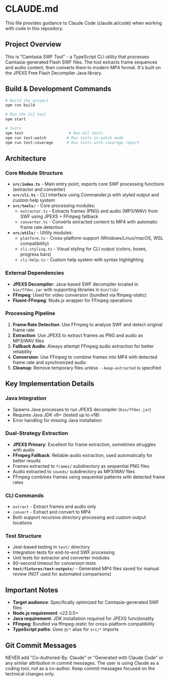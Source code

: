 # CLAUDE.md

This file provides guidance to Claude Code (claude.ai/code) when working with code in this repository.

## Project Overview

This is "Camtasia SWF Tool" - a TypeScript CLI utility that processes Camtasia-generated Flash SWF files. The tool extracts frame sequences and audio content, then converts them to modern MP4 format. It's built on the JPEXS Free Flash Decompiler Java library.

## Build & Development Commands

```bash
# Build the project
npm run build

# Run the CLI tool
npm start

# Tests
npm test                    # Run all tests
npm run test:watch         # Run tests in watch mode  
npm run test:coverage      # Run tests with coverage report
```

## Architecture

### Core Module Structure

- **`src/index.ts`** - Main entry point, exports core SWF processing functions (extractor and converter)
- **`src/cli.ts`** - CLI interface using Commander.js with styled output and custom help system
- **`src/tools/`** - Core processing modules:
  - `extractor.ts` - Extracts frames (PNG) and audio (MP3/WAV) from SWF using JPEXS + FFmpeg fallback
  - `converter.ts` - Converts extracted content to MP4 with automatic frame rate detection
- **`src/utils/`** - Utility modules:
  - `platform.ts` - Cross-platform support (Windows/Linux/macOS, WSL compatibility)
  - `cli-styling.ts` - Visual styling for CLI output (colors, boxes, progress bars)
  - `cli-help.ts` - Custom help system with syntax highlighting

### External Dependencies

- **JPEXS Decompiler**: Java-based SWF decompiler located in `bin/ffdec.jar` with supporting libraries in `bin/lib/`
- **FFmpeg**: Used for video conversion (bundled via ffmpeg-static)
- **Fluent-FFmpeg**: Node.js wrapper for FFmpeg operations

### Processing Pipeline

1. **Frame Rate Detection**: Use FFmpeg to analyze SWF and detect original frame rate
2. **Extraction**: Use JPEXS to extract frames as PNG and audio as MP3/WAV files
3. **Fallback Audio**: Always attempt FFmpeg audio extraction for better reliability
4. **Conversion**: Use FFmpeg to combine frames into MP4 with detected frame rate and synchronized audio
5. **Cleanup**: Remove temporary files unless `--keep-extracted` is specified

## Key Implementation Details

### Java Integration

- Spawns Java processes to run JPEXS decompiler (`bin/ffdec.jar`)
- Requires Java JDK v8+ (tested up to v18)
- Error handling for missing Java installation

### Dual-Strategy Extraction

- **JPEXS Primary**: Excellent for frame extraction, sometimes struggles with audio
- **FFmpeg Fallback**: Reliable audio extraction, used automatically for better results
- Frames extracted to `frames/` subdirectory as sequential PNG files
- Audio extracted to `sounds/` subdirectory as MP3/WAV files
- FFmpeg combines frames using sequential patterns with detected frame rates

### CLI Commands

- `extract` - Extract frames and audio only
- `convert` - Extract and convert to MP4
- Both support recursive directory processing and custom output locations

### Test Structure

- Jest-based testing in `test/` directory
- Integration tests for end-to-end SWF processing
- Unit tests for extractor and converter modules
- 60-second timeout for conversion tests
- **`test/fixtures/test-outputs/`** - Generated MP4 files saved for manual review (NOT used for automated comparisons)

## Important Notes

- **Target audience**: Specifically optimized for Camtasia-generated SWF files
- **Node.js requirement**: v22.0.0+ 
- **Java requirement**: JDK installation required for JPEXS functionality
- **FFmpeg**: Bundled via ffmpeg-static for cross-platform compatibility
- **TypeScript paths**: Uses `@/*` alias for `src/*` imports

## Git Commit Messages

NEVER add "Co-Authored-By: Claude" or "Generated with Claude Code" or any similar attribution in commit messages. The user is using Claude as a coding tool, not as a co-author. Keep commit messages focused on the technical changes only.